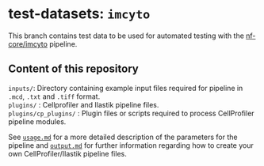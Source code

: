 # test-datasets: `imcyto`

This branch contains test data to be used for automated testing with the [nf-core/imcyto](https://github.com/nf-core/imcyto) pipeline.

## Content of this repository

`inputs/`: Directory containing example input files required for pipeline in `.mcd`, `.txt` and `.tiff` format.  
`plugins/` : Cellprofiler and Ilastik pipeline files.  
`plugins/cp_plugins/` : Plugin files or scripts required to process CellProfiler pipeline modules.  

See [`usage.md`](https://github.com/nf-core/imcyto/blob/master/docs/usage.md) for a more detailed description of the parameters for the pipeline and [`output.md`](https://github.com/nf-core/imcyto/blob/master/docs/output.md) for further information regarding how to create your own CellProfiler/Ilastik pipeline files.
